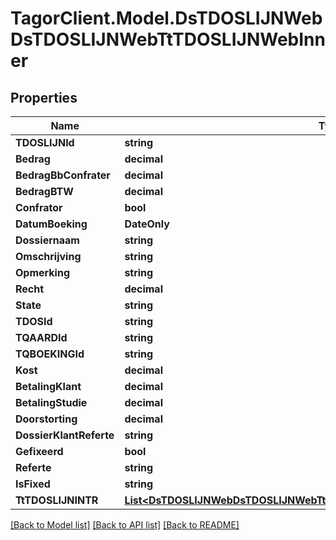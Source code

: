 # TagorClient.Model.DsTDOSLIJNWebDsTDOSLIJNWebTtTDOSLIJNWebInner

## Properties

Name | Type | Description | Notes
------------ | ------------- | ------------- | -------------
**TDOSLIJNId** | **string** |  | [optional] 
**Bedrag** | **decimal** |  | [optional] 
**BedragBbConfrater** | **decimal** |  | [optional] 
**BedragBTW** | **decimal** |  | [optional] 
**Confrator** | **bool** |  | [optional] 
**DatumBoeking** | **DateOnly** |  | [optional] 
**Dossiernaam** | **string** |  | [optional] 
**Omschrijving** | **string** |  | [optional] 
**Opmerking** | **string** |  | [optional] 
**Recht** | **decimal** |  | [optional] 
**State** | **string** |  | [optional] 
**TDOSId** | **string** |  | [optional] 
**TQAARDId** | **string** |  | [optional] 
**TQBOEKINGId** | **string** |  | [optional] 
**Kost** | **decimal** |  | [optional] 
**BetalingKlant** | **decimal** |  | [optional] 
**BetalingStudie** | **decimal** |  | [optional] 
**Doorstorting** | **decimal** |  | [optional] 
**DossierKlantReferte** | **string** |  | [optional] 
**Gefixeerd** | **bool** |  | [optional] 
**Referte** | **string** |  | [optional] 
**IsFixed** | **string** |  | [optional] 
**TtTDOSLIJNINTR** | [**List&lt;DsTDOSLIJNWebDsTDOSLIJNWebTtTDOSLIJNWebInnerTtTDOSLIJNINTRInner&gt;**](DsTDOSLIJNWebDsTDOSLIJNWebTtTDOSLIJNWebInnerTtTDOSLIJNINTRInner.md) |  | [optional] 

[[Back to Model list]](../README.md#documentation-for-models) [[Back to API list]](../README.md#documentation-for-api-endpoints) [[Back to README]](../README.md)

